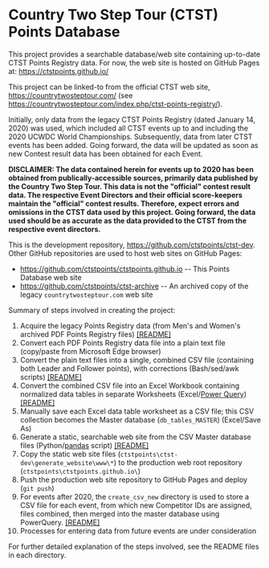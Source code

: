 # Country Two Step Tour (CTST) Points Database

This project provides a searchable database/web site containing up-to-date CTST Points Registry data. For now, the web site is hosted on GitHub Pages at: https://ctstpoints.github.io/

This project can be linked-to from the official CTST web site, https://countrytwosteptour.com/ (see https://countrytwosteptour.com/index.php/ctst-points-registry/).

Initially, only data from the legacy CTST Points Registry (dated January 14, 2020) was used, which included all CTST events up to and including the 2020 UCWDC World Championships. Subsequently, data from later CTST events has been added. Going forward, the data will be updated as soon
as new Contest result data has been obtained for each Event.

**DISCLAIMER: The data contained herein for events up to 2020 has been obtained from publically-accessible sources, primarily data published by the Country Two Step Tour. This data is not the "official" contest result data. The respective Event Directors and their official score-keepers maintain the "official" contest results. Therefore, expect errors and omissions in the CTST data used by this project. Going forward, the data used should be as accurate
as the data provided to the CTST from the respective event directors.**

This is the development repository, https://github.com/ctstpoints/ctst-dev. Other GitHub repositories are used to host web sites on GitHub Pages:
- https://github.com/ctstpoints/ctstpoints.github.io -- This Points Database web site
- https://github.com/ctstpoints/ctst-archive  -- An archived copy of the legacy `countrytwosteptour.com` web site

Summary of steps involved in creating the project:

1. Acquire the legacy Points Registry data (from Men's and Women's archived PDF Points Registry files) [[README]](archived_docs/README.md)
2. Convert each PDF Points Registry data file into a plain text file (copy/paste from Microsoft Edge browser)
3. Convert the plain text files into a single, combined CSV file (containing both Leader and Follower points), with corrections (Bash/sed/awk scripts) [[README]](create_csv_from_archive/README.md)
4. Convert the combined CSV file into an Excel Workbook containing normalized data tables in separate Worksheets (Excel/[Power Query](https://learn.microsoft.com/en-us/power-query/power-query-what-is-power-query)) [[README]](create_db_tables/README.md)
5. Manually save each Excel data table worksheet as a CSV file; this CSV collection becomes the Master database (`db_tables_MASTER`) (Excel/Save As)
6. Generate a static, searchable web site from the CSV Master database files (Python/[pandas](https://pandas.pydata.org/) script) [[README]](generate_website/README.md)
7. Copy the static web site files (`ctstpoints\ctst-dev\generate_website\www\*`) to the production web root repository (`ctstpoints\ctstpoints.github.io\`)
8. Push the production web site repository to GitHub Pages and deploy (`git push`)
9. For events after 2020, the `create_csv_new` directory is used to store a CSV file for each event, from which new
Competitor IDs are assigned, files combined, then merged into the master database using PowerQuery. [[README]](create_csv_new/README.md)
10. Processes for entering data from future events are under consideration

For further detailed explanation of the steps involved, see the README files in each directory.

